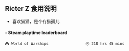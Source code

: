 ## Ricter Z 食用说明
- 喜欢猫猫，是个冇猫孤儿

<!-- steam-box start -->
#### - Steam playtime leaderboard
```text
🎮 World of Warships                 🕘 218 hrs 45 mins
```
<!-- Powered by https://github.com/YouEclipse/steam-box . -->
<!-- steam-box end -->
